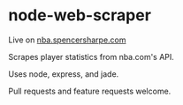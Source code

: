 node-web-scraper
================

Live on [nba.spencersharpe.com](http://nba.spencersharpe.com)

Scrapes player statistics from nba.com's API.

Uses node, express, and jade.

Pull requests and feature requests welcome.
